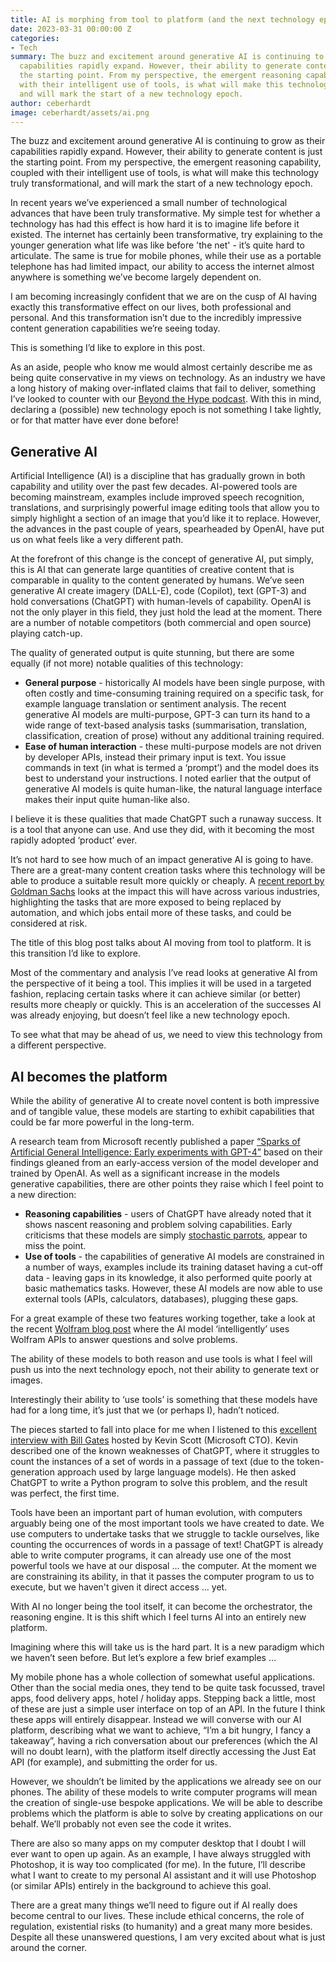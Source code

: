 ```yaml
---
title: AI is morphing from tool to platform (and the next technology epoch begins)
date: 2023-03-31 00:00:00 Z
categories:
- Tech
summary: The buzz and excitement around generative AI is continuing to grow as their
  capabilities rapidly expand. However, their ability to generate content is just
  the starting point. From my perspective, the emergent reasoning capability, coupled
  with their intelligent use of tools, is what will make this technology truly transformational,
  and will mark the start of a new technology epoch.
author: ceberhardt
image: ceberhardt/assets/ai.png
---
```


The buzz and excitement around generative AI is continuing to grow as their capabilities rapidly expand. However, their ability to generate content is just the starting point. From my perspective, the emergent reasoning capability, coupled with their intelligent use of tools, is what will make this technology truly transformational, and will mark the start of a new technology epoch. 

In recent years we’ve experienced a small number of technological advances that have been truly transformative. My simple test for whether a technology has had this effect is how hard it is to imagine life before it existed. The internet has certainly been transformative, try explaining to the younger generation what life was like before 'the net' - it’s quite hard to articulate. The same is true for mobile phones, while their use as a portable telephone has had limited impact, our ability to access the internet almost anywhere is something we’ve become largely dependent on.

I am becoming increasingly confident that we are on the cusp of AI having exactly this transformative effect on our lives, both professional and personal. And this transformation isn’t due to the incredibly impressive content generation capabilities we’re seeing today. 

This is something I’d like to explore in this post.

As an aside, people who know me would almost certainly describe me as being quite conservative in my views on technology. As an industry we have a long history of making over-inflated claims that fail to deliver, something I’ve looked to counter with our [Beyond the Hype podcast](https://blog.scottlogic.com/category/podcast). With this in mind, declaring a (possible) new technology epoch is not something I take lightly, or for that matter have ever done before!

## Generative AI 

Artificial Intelligence (AI) is a discipline that has gradually grown in both capability and utility over the past few decades. AI-powered tools are becoming mainstream, examples include improved speech recognition, translations, and surprisingly powerful image editing tools that allow you to simply highlight a section of an image that you’d like it to replace. However, the advances in the past couple of years, spearheaded by OpenAI, have put us on what feels like a very different path.

At the forefront of this change is the concept of generative AI, put simply, this is AI that can generate large quantities of creative content that is comparable in quality to the content generated by humans. We’ve seen generative AI create imagery (DALL-E), code (Copilot), text (GPT-3) and hold conversations (ChatGPT) with human-levels of capability. OpenAI is not the only player in this field, they just hold the lead at the moment. There are a number of notable competitors (both commercial and open source) playing catch-up.

The quality of generated output is quite stunning, but there are some equally (if not more) notable qualities of this technology:

 - **General purpose** - historically AI models have been single purpose, with often costly and time-consuming training required on a specific task, for example language translation or sentiment analysis. The recent generative AI models are multi-purpose, GPT-3 can turn its hand to a wide range of text-based analysis tasks (summarisation, translation, classification, creation of prose) without any additional training required.
 - **Ease of human interaction** - these multi-purpose models are not driven by developer APIs, instead their primary input is text. You issue commands in text (in what is termed a ‘prompt’) and the model does its best to understand your instructions. I noted earlier that the output of generative AI models is quite human-like, the natural language interface makes their input quite human-like also. 

I believe it is these qualities that made ChatGPT such a runaway success. It is a tool that anyone can use. And use they did, with it becoming the most rapidly adopted ‘product’ ever.

It’s not hard to see how much of an impact generative AI is going to have. There are a great-many content creation tasks where this technology will be able to produce a suitable result more quickly or cheaply. A [recent report by Goldman Sachs](https://www.key4biz.it/wp-content/uploads/2023/03/Global-Economics-Analyst_-The-Potentially-Large-Effects-of-Artificial-Intelligence-on-Economic-Growth-Briggs_Kodnani.pdf) looks at the impact this will have across various industries, highlighting the tasks that are more exposed to being replaced by automation, and which jobs entail more of these tasks, and could be considered at risk.

The title of this blog post talks about AI moving from tool to platform. It is this transition I’d like to explore.

Most of the commentary and analysis I’ve read looks at generative AI from the perspective of it being a tool. This implies it will be used in a targeted fashion, replacing certain tasks where it can achieve similar (or better) results more cheaply or quickly. This is an acceleration of the successes AI was already enjoying, but doesn’t feel like a new technology epoch.

To see what that may be ahead of us, we need to view this technology from a different perspective.

## AI becomes the platform

While the ability of generative AI to create novel content is both impressive and of tangible value, these models are starting to exhibit capabilities that could be far more powerful in the long-term. 

A research team from Microsoft recently published a paper [“Sparks of Artificial General Intelligence: Early experiments with GPT-4”](https://arxiv.org/abs/2303.12712) based on their findings gleaned from an early-access version of the model developer and trained by OpenAI. As well as a significant increase in the models generative capabilities, there are other points they raise which I feel point to a new direction:

 - **Reasoning capabilities** - users of ChatGPT have already noted that it shows nascent reasoning and problem solving capabilities. Early criticisms that these models are simply [stochastic parrots](https://quoteinvestigator.com/2022/10/07/word-parrot/), appear to miss the point. 
 - **Use of tools** - the capabilities of generative AI models are constrained in a number of ways, examples include its training dataset having a cut-off data - leaving gaps in its knowledge, it also performed quite poorly at basic mathematics tasks. However, these AI models are now able to use external tools (APIs, calculators, databases), plugging these gaps.

For a great example of these two features working together, take a look at the recent [Wolfram blog post](https://writings.stephenwolfram.com/2023/03/chatgpt-gets-its-wolfram-superpowers/) where the AI model ‘intelligently’ uses Wolfram APIs to answer questions and solve problems. 

The ability of these models to both reason and use tools is what I feel will push us into the next technology epoch, not their ability to generate text or images.

Interestingly their ability to ‘use tools’ is something that these models have had for a long time, it’s just that we (or perhaps I), hadn’t noticed.

The pieces started to fall into place for me when I listened to this [excellent interview with Bill Gates](https://www.youtube.com/watch?v=bHb_eG46v2c) hosted by Kevin Scott (Microsoft CTO). Kevin described one of the known weaknesses of ChatGPT, where it struggles to count the instances of a set of words in a passage of text (due to the token-generation approach used by large language models). He then asked ChatGPT to write a Python program to solve this problem, and the result was perfect, the first time.

Tools have been an important part of human evolution, with computers arguably being one of the most important tools we have created to date. We use computers to undertake tasks that we struggle to tackle ourselves, like counting the occurrences of words in a passage of text! ChatGPT is already able to write computer programs, it can already use one of the most powerful tools we have at our disposal ... the computer. At the moment we are constraining its ability, in that it passes the computer program to us to execute, but we haven't given it direct access … yet.

With AI no longer being the tool itself, it can become the orchestrator, the reasoning engine. It is this shift which I feel turns AI into an entirely new platform.

Imagining where this will take us is the hard part. It is a new paradigm which we haven’t seen before. But let’s explore a few brief examples …

My mobile phone has a whole collection of somewhat useful applications. Other than the social media ones, they tend to be quite task focussed, travel apps, food delivery apps, hotel / holiday apps. Stepping back a little, most of these are just a simple user interface on top of an API. In the future I think these apps will entirely disappear. Instead we will converse with our AI platform, describing what we want to achieve, “I’m a bit hungry, I fancy a takeaway”, having a rich conversation about our preferences (which the AI will no doubt learn), with the platform itself directly accessing the Just Eat API (for example), and submitting the order for us.

However, we shouldn’t be limited by the applications we already see on our phones. The ability of these models to write computer programs will mean the creation of single-use bespoke applications. We will be able to describe problems which the platform is able to solve by creating applications on our behalf. We’ll probably not even see the code it writes.

There are also so many apps on my computer desktop that I doubt I will ever want to open up again. As an example, I have always struggled with Photoshop, it is way too complicated (for me). In the future, I’ll describe what I want to create to my personal AI assistant and it will use Photoshop (or similar APIs) entirely in the background to achieve this goal.

There are a great many things we’ll need to figure out if AI really does become central to our lives. These include ethical concerns, the role of regulation, existential risks (to humanity) and a great many more besides. Despite all these unanswered questions, I am very excited about what is just around the corner.







  




